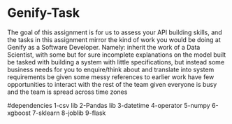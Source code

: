 # Genify-Task
The goal of this assignment is for us to assess your API building skills, and the tasks in this assignment mirror the kind of work
you would be doing at Genify as a Software Developer. Namely:
inherit the work of a Data Scientist, with some but for sure incomplete explanations on the model built
be tasked with building a system with little specifications, but instead some business needs for you to enquire/think about
and translate into system requirements
be given some messy references to earlier work
have few opportunities to interact with the rest of the team given everyone is busy and the team is spread across time
zones

#dependencies
1-csv lib
2-Pandas lib
3-datetime
4-operator
5-numpy
6-xgboost
7-sklearn
8-joblib
9-flask
